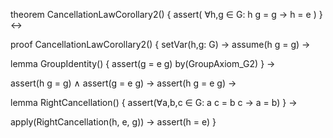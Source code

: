 theorem CancellationLawCorollary2() {
  assert(
    ∀h,g ∈ G: h g = g → h = e
  )
} ↔

proof CancellationLawCorollary2() {
  setVar(h,g: G) →
  assume(h g = g) →
  
  lemma GroupIdentity() {
    assert(g = e g)
    by(GroupAxiom_G2)
  } →

  assert(h g = g) ∧
  assert(g = e g) →
  assert(h g = e g) →
  
  lemma RightCancellation() {
    assert(∀a,b,c ∈ G: a c = b c → a = b)
  } →
  
  apply(RightCancellation(h, e, g)) →
  assert(h = e)
}